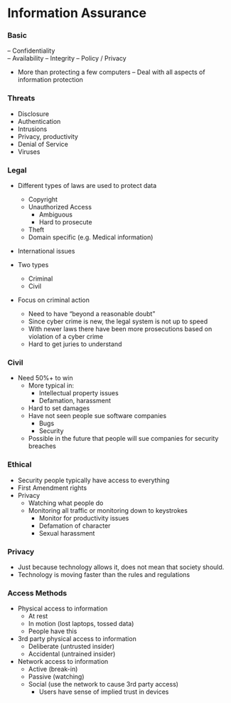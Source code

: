 
# Information Assurance


### Basic
– Confidentiality       
– Availability
– Integrity 
– Policy / Privacy


- More than protecting a few computers
– Deal with all aspects of information protection


### Threats
- Disclosure
- Authentication
- Intrusions
- Privacy, productivity
- Denial of Service
- Viruses


### Legal
- Different types of laws are used to protect data
    - Copyright
    - Unauthorized  Access
        - Ambiguous
        - Hard to prosecute
    - Theft
    - Domain specific (e.g. Medical information)
- International issues

- Two types
    - Criminal
    - Civil
- Focus on criminal action
    - Need to have “beyond a reasonable doubt”
    - Since cyber crime is new, the legal system is not up to speed
    - With newer laws there have been more prosecutions based on violation of a cyber crime
    - Hard to get juries to understand

### Civil
- Need 50%+ to win
    - More typical in:
        - Intellectual property issues
        - Defamation,  harassment
    - Hard to set damages
    - Have not seen people sue software companies
        - Bugs
        - Security
    - Possible in the future that people will sue companies for security breaches

### Ethical
- Security people typically have access to everything
- First Amendment rights
- Privacy 
    - Watching what people do
    - Monitoring all traffic or monitoring down to keystrokes
        - Monitor for productivity issues
        - Defamation of character
        - Sexual  harassment


### Privacy
- Just because technology allows it, does not mean that society should.
- Technology is moving faster than the rules and regulations


### Access Methods
- Physical access to information
    - At rest
    - In motion (lost laptops, tossed data)
    - People have this
- 3rd party physical access to information
    - Deliberate (untrusted insider)
    - Accidental (untrained insider)
- Network access to information
    - Active (break-in)
    - Passive  (watching)
    - Social (use the network to cause 3rd party access)
        - Users have sense of implied trust in devices
